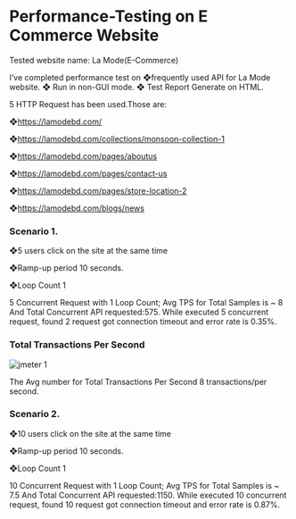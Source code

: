 # Performance-Testing on E Commerce Website

Tested website name: La Mode(E-Commerce)

I’ve completed performance test on ❖frequently used API for La Mode website. 
❖ Run in non-GUI mode.
❖ Test Report Generate on HTML. 
 

5 HTTP Request has been used.Those are:

❖https://lamodebd.com/

 ❖https://lamodebd.com/collections/monsoon-collection-1
 
 ❖https://lamodebd.com/pages/aboutus
 
❖https://lamodebd.com/pages/contact-us
 
 ❖https://lamodebd.com/pages/store-location-2
 
❖https://lamodebd.com/blogs/news

 ###  Scenario 1.
 ❖5 users click on the site at the same time

❖Ramp-up period 10 seconds.

❖Loop Count 1

5 Concurrent Request with 1 Loop Count; Avg TPS for Total Samples is ~ 8 And Total Concurrent API requested:575.
While executed 5 concurrent request, found 2 request got connection timeout and error rate is 0.35%. 




 ### Total Transactions Per Second

 ![jmeter 1](https://user-images.githubusercontent.com/68694418/194819806-c7c1c14b-a4b4-4957-8e7e-08c0abedffbb.png)
 
 The Avg number for Total Transactions Per Second 8 transactions/per second.
 
  ###  Scenario 2.
 ❖10 users click on the site at the same time

❖Ramp-up period 10 seconds.

❖Loop Count 1

10 Concurrent Request with 1 Loop Count; Avg TPS for Total Samples is ~ 7.5 And Total Concurrent API requested:1150.
While executed 10 concurrent request, found 10 request got connection timeout and error rate is 0.87%. 

 
